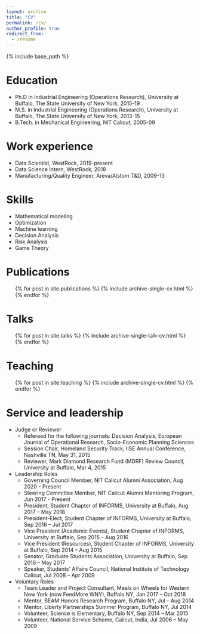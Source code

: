 ```yaml
---
layout: archive
title: "CV"
permalink: /cv/
author_profile: true
redirect_from:
  - /resume
---
```


{% include base_path %}

Education
======
* Ph.D in Industrial Engineering (Operations Research), University at Buffalo, The State University of New York, 2015-19
* M.S. in Industrial Engineering (Operations Research), University at Buffalo, The State University of New York, 2013-15
* B.Tech. in Mechanical Engineering, NIT Calicut, 2005-09

Work experience
======
* Data Scientist, WestRock, 2019-present
* Data Science Intern, WestRock, 2018
* Manufacturing/Quality Engineer, Areva/Alstom T&D, 2009-13

Skills
======
* Mathematical modeling
* Optimization
* Machine learning
* Decision Analysis
* Risk Analysis
* Game Theory

Publications
======
  <ul>{% for post in site.publications %}
    {% include archive-single-cv.html %}
  {% endfor %}</ul>

Talks
======
  <ul>{% for post in site.talks %}
    {% include archive-single-talk-cv.html %}
  {% endfor %}</ul>

Teaching
======
  <ul>{% for post in site.teaching %}
    {% include archive-single-cv.html %}
  {% endfor %}</ul>

Service and leadership
======
* Judge or Reviewer
  * Refereed for the following journals: Decision Analysis, European Journal of Operational Research, Socio-Economic Planning Sciences
  * Session Chair, Homeland Security Track, IISE Annual Conference, Nashville TN, May 31, 2015
  * Reviewer, Mark Diamond Research Fund (MDRF) Review Council, University at Buffalo, Mar 4, 2015
* Leadership Roles
  * Governing Council Member, NIT Calicut Alumni Association, Aug 2020 - Present
  * Steering Committee Member, NIT Calicut Alumni Mentoring Program, Jun 2017 - Present
  * President, Student Chapter of INFORMS, University at Buffalo, Aug 2017 – May 2018
  * President-Elect, Student Chapter of INFORMS, University at Buffalo, Sep 2016 – Jul 2017
  * Vice President (Academic Events), Student Chapter of INFORMS, University at Buffalo, Sep 2015 – Aug 2016
  * Vice President (Resources), Student Chapter of INFORMS, University at Buffalo, Sep 2014 – Aug 2015
  * Senator, Graduate Students Association, University at Buffalo, Sep 2016 – May 2017
  * Speaker, Students’ Affairs Council, National Institute of Technology Calicut, Jul 2008 – Apr 2009
* Voluntary Roles
  * Team Leader and Project Consultant, Meals on Wheels for Western New York (now FeedMore WNY), Buffalo NY, Jan 2017 – Oct 2018
  * Mentor, BEAM Honors Research Program, Buffalo NY, Jul – Aug 2014
  * Mentor, Liberty Partnerships Summer Program, Buffalo NY, Jul 2014
  * Volunteer, Science is Elementary, Buffalo NY, Sep 2014 – Mar 2015
  * Volunteer, National Service Scheme, Calicut, India, Jul 2006 – May 2009

